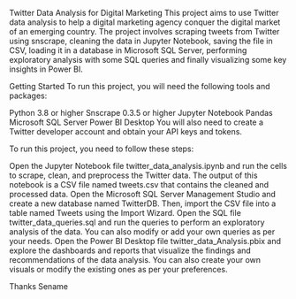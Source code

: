 Twitter Data Analysis for Digital Marketing
This project aims to use Twitter data analysis to help a digital marketing agency conquer the digital market of an emerging country. The project involves scraping tweets from Twitter using snscrape, cleaning the data in Jupyter Notebook, saving the file in CSV, loading it in a database in Microsoft SQL Server, performing exploratory analysis with some SQL queries and finally visualizing some key insights in Power BI.

Getting Started
To run this project, you will need the following tools and packages:

Python 3.8 or higher
Snscrape 0.3.5 or higher
Jupyter Notebook
Pandas
Microsoft SQL Server
Power BI Desktop
You will also need to create a Twitter developer account and obtain your API keys and tokens.


To run this project, you need to follow these steps:

Open the Jupyter Notebook file twitter_data_analysis.ipynb and run the cells to scrape, clean, and preprocess the Twitter data. 
The output of this notebook is a CSV file named tweets.csv that contains the cleaned and processed data.
Open the Microsoft SQL Server Management Studio and create a new database named TwitterDB. Then, import the CSV file into a table named Tweets using the Import Wizard.
Open the SQL file twitter_data_queries.sql and run the queries to perform an exploratory analysis of the data. You can also modify or add your own queries as per your needs.
Open the Power BI Desktop file twitter_data_Analysis.pbix and explore the dashboards and reports that visualize the findings and recommendations of the data analysis. You can also create your own visuals or modify the existing ones as per your preferences.

Thanks
Sename
